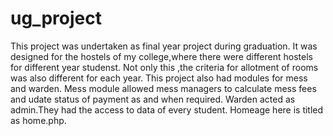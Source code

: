 # ug_project
This project was undertaken as final year project during graduation.
It was designed for the hostels of my college,where there were different hostels for different year studenst.
Not only this ,the criteria for allotment of rooms was also different for each year.
This project also had modules for mess and warden.
Mess module allowed mess managers to calculate mess fees and udate status of payment as and when required.
Warden acted as admin.They had the access to data of every student.
Homeage here is titled as home.php.
